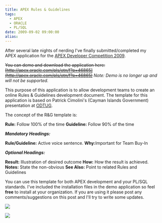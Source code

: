 ```yaml
---
title: APEX Rules & Guidelines
tags:
  - APEX
  - ORACLE
  - PL/SQL
date: 2009-09-02 09:00:00
alias:
---
```


After several late nights of nerding I've finally submitted/completed my APEX application for the [APEX Developer Competition 2009](http://www.oracle.com/technology/products/database/application_express/html/competition.html).

<strike>You can demo and download the application here: [http://apex.oracle.com/pls/otn/f?p=46865](http://apex.oracle.com/pls/otn/f?p=46865)</strike>
_Note: Demo is no longer up and will not be supported._

This purpose of this application is to allow development teams to create an online Rules &amp; Guidelines development document. The template for this application is based on Patrick Cimolini's (Cayman Islands Government) presentation at [ODTUG](http://www.odtugkaleidoscope.com/).

The concept of the R&amp;G template is:

<span style="font-weight: bold;">Rule:</span> Follow 100% of the time
<span style="font-weight: bold;">Guideline:</span> Follow 90% of the time

<span style="font-style: italic; font-weight: bold;">Mandatory Headings:</span>

<span style="font-weight: bold;">Rule/Guideline:</span> Active voice sentence.
<span style="font-weight: bold;">Why:</span>Important for Team Buy-In

<span style="font-style: italic; font-weight: bold;">Optional Headings:</span>

<span style="font-weight: bold;">Result:</span> Illustration of desired outcome
<span style="font-weight: bold;">How:</span> How the result is achieved.
<span style="font-weight: bold;">Notes:</span> State the non-obvious
<span style="font-weight: bold;">See Also:</span> Point to related Rules and Guidelines

You can use this template for both APEX development and your PL/SQL standards. I've included the installation files in the demo application so feel <span style="font-weight: bold;">free</span> to install at your organization. If you are using it please post any comments/suggestions on this post and I'll try to write some updates.

[![](http://1.bp.blogspot.com/_33EF80fk9sM/Sp4BV-rhSZI/AAAAAAAADqE/DLGLV8dMcs4/s400/rng_screen_shot_01.gif)](http://1.bp.blogspot.com/_33EF80fk9sM/Sp4BV-rhSZI/AAAAAAAADqE/DLGLV8dMcs4/s1600-h/rng_screen_shot_01.gif)

[![](http://3.bp.blogspot.com/_33EF80fk9sM/Sp4BWTCNUYI/AAAAAAAADqM/kgNcLDgq4Q4/s400/rng_screen_shot_02.gif)](http://3.bp.blogspot.com/_33EF80fk9sM/Sp4BWTCNUYI/AAAAAAAADqM/kgNcLDgq4Q4/s1600-h/rng_screen_shot_02.gif)